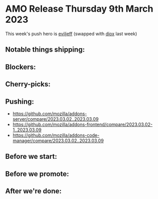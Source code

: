 # AMO Release Thursday 9th March 2023

This week's push hero is [eviljeff](https://github.com/eviljeff) (swapped with [diox](https://github.com/diox) last week)

## Notable things shipping:

## Blockers:

## Cherry-picks:


## Pushing:

- https://github.com/mozilla/addons-server/compare/2023.03.02..2023.03.09
- https://github.com/mozilla/addons-frontend/compare/2023.03.02-1..2023.03.09
- https://github.com/mozilla/addons-code-manager/compare/2023.03.02..2023.03.09

## Before we start:

## Before we promote:

## After we're done:
